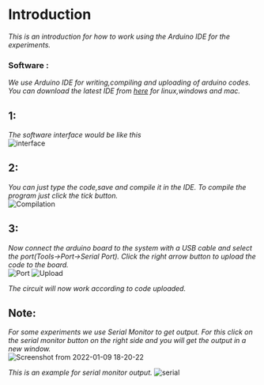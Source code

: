 # Introduction
_This is an introduction for how to work using the Arduino IDE for the experiments._
### Software :
_We use Arduino IDE for writing,compiling and uploading of arduino codes. You can download the latest IDE from [here](https://www.arduino.cc/en/software) for linux,windows and mac._   
## 1:
_The software interface would be like this_   
![interface](https://user-images.githubusercontent.com/86108610/148682385-360abc84-7c36-4309-ac6c-0f0632508f42.png)    

## 2:
_You can just type the code,save and compile it in the IDE. To compile the program just click the tick button._   
![Compilation](https://user-images.githubusercontent.com/86108610/148682544-972f7432-8e17-4a76-84eb-815d478e7e47.png)
 
## 3:
_Now connect the arduino board to the system with a USB cable and select the port(Tools->Port->Serial Port). Click the right arrow button to upload the code to the board._   
![Port](https://user-images.githubusercontent.com/86108610/148682719-672d6d19-cfe0-4d5f-8c9c-566923f2b1b3.png)
![Upload](https://user-images.githubusercontent.com/86108610/148682738-77d59bc9-15c8-401c-80b0-c0742fa93ffe.png)

_The circuit will now work according to code uploaded._   

## Note:
_For some experiments we use Serial Monitor to get output. For this click on the serial monitor button on the right side and you will get the output in a new window._   
![Screenshot from 2022-01-09 18-20-22](https://user-images.githubusercontent.com/86108610/148682904-a60fc139-2f8e-4879-b0eb-a1ec5703dda0.png)


_This is an example for serial monitor output._
![serial](https://user-images.githubusercontent.com/86108610/148682940-97e35258-0b74-4b77-abad-007afc668275.png)   


